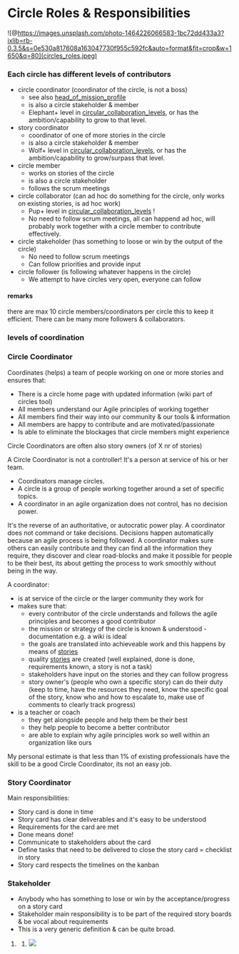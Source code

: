 # Circle Roles & Responsibilities

![@https://images.unsplash.com/photo-1464226066583-1bc72dd433a3?ixlib=rb-0.3.5&s=0e530a817608a163047730f955c592fc&auto=format&fit=crop&w=1650&q=80](circles_roles.jpeg)


### Each circle has different levels of contributors

- circle coordinator (coordinator of the circle, is not a boss) 
    - see also [head_of_mission_profile](head_of_mission_profile.md)
    - is also a circle stakeholder & member
    - Elephant+ level in [circular_collaboration_levels](circular_collaboration_levels.md), or has the ambition/capability to grow to that level.
- story coordinator
    - coordinator of one of more stories in the circle
    - is also a circle stakeholder & member
    - Wolf+ level in [circular_collaboration_levels](circular_collaboration_levels.md), or has the ambition/capability to grow/surpass that level.
- circle member
    - works on stories of the circle
    - is also a circle stakeholder
    - follows the scrum meetings
- circle collaborator (can ad hoc do something for the circle, only works on existing stories, is ad hoc work)
    - Pup+ level in [circular_collaboration_levels](circular_collaboration_levels.md) !
    - No need to follow scrum meetings, all can happend ad hoc, will probably work together with a circle member to contribute effectively.
- circle stakeholder (has something to loose or win by the output of the circle)
    - No need to follow scrum meetings
    - Can follow priorities and provide input
- circle follower (is following whatever happens in the circle)
    - We attempt to have circles very open, everyone can follow

#### remarks

there are max 10 circle members/coordinators per circle this to keep it efficient.
There can be many more followers & collaborators.

### levels of coordination

### Circle Coordinator

Coordinates (helps) a team of people working on one or more stories and ensures that:

* There is a circle home page with updated information (wiki part of circles tool)
* All members understand our Agile principles of working together
* All members find their way into our community & our tools & information
* All members are happy to contribute and are motivated/passionate
* Is able to eliminate the blockages that circle members might experience

Circle Coordinators are often also story owners \(of X nr of stories\)

A Circle Coordinator is not a controller! It's a person at service of his or her team. 

- Coordinators manage circles.
- A circle is a group of people working together around a set of specific topics.
- A coordinator in an agile organization does not control, has no decision power.

It's the reverse of an authoritative, or autocratic power play. A coordinator does not command or take decisions. Decisions happen automatically because an agile process is being followed. A coordinator makes sure others can easily contribute and they can find all the information they require, they discover and clear road-blocks and make it possible for people to be their best, its about getting the process to work smoothly without being in the way.

A coordinator:

- is at service of the circle or the larger community they work for
- makes sure that:
  - every contributor of the circle understands and follows the agile principles and becomes a good contributor
  - the mission or strategy of the circle is known & understood - documentation e.g. a wiki is ideal
  - the goals are translated into achieveable work and this happens by means of [stories](/collaboration/stories.md)
  - quality [stories](/collaboration/stories.md) are created (well explained, done is done, requirements known, a story is not a task)
  - stakeholders have input on the stories and they can follow progress
  - story owner's (people who own a specific story) can do their duty (keep to time, have the resources they need, know the specific goal of the story, know who and how to escalate to, make use of comments to clearly track progress)
- is a teacher or coach
  - they get alongside people and help them be their best
  - they help people to become a better contributor
  - are able to explain why agile principles work so well within an organization like ours

My personal estimate is that less than 1% of existing professionals have the skill to be a good Circle Coordinator, its not an easy job.


### Story Coordinator

Main responsibilities:

* Story card is done in time
* Story card has clear deliverables and it's easy to  be understood 
* Requirements for the card are met
* Done means done!
* Communicate to stakeholders about the card
* Define tasks that need to be delivered to close the story card = checklist in story
* Story card respects the timelines on the kanban

### Stakeholder

* Anybody who has something to lose or win by the acceptance/progress on a story card
* Stakeholder main responsibility is to be part of the required story boards & be vocal about requirements
* This is a very generic definition & can be quite broad.


1. 1. ![](![http://165.22.206.215/wiki/foundation#/collaboration/circles_roles](![](`[]([]([]()))`)))